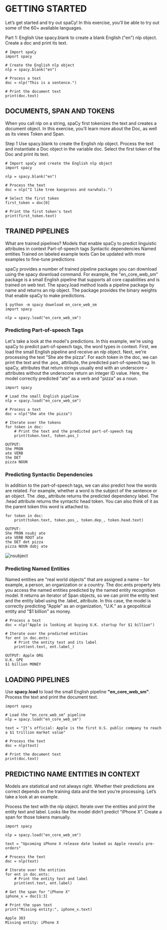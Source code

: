 # GETTING STARTED

Let’s get started and try out spaCy! In this exercise, you’ll be able to try out some of the 60+ available languages.

Part 1: English
Use spacy.blank to create a blank English ("en") nlp object.
Create a doc and print its text.
```
# Import spaCy
import spacy

# Create the English nlp object
nlp = spacy.blank("en")

# Process a text
doc = nlp("This is a sentence.")

# Print the document text
print(doc.text)
```

## DOCUMENTS, SPAN AND TOKENS

When you call nlp on a string, spaCy first tokenizes the text and creates a document object. In this exercise, you’ll learn more about the Doc, as well as its views Token and Span.

Step 1
Use spacy.blank to create the English nlp object.
Process the text and instantiate a Doc object in the variable doc.
Select the first token of the Doc and print its text.
```
# Import spaCy and create the English nlp object
import spacy

nlp = spacy.blank("en")

# Process the text
doc = nlp("I like tree kangaroos and narwhals.")

# Select the first token
first_token = doc[0]

# Print the first token's text
print(first_token.text)
```

## TRAINED PIPELINES

What are trained pipelines?
Models that enable spaCy to predict linguistic attributes in context
Part-of-speech tags
Syntactic dependencies
Named entities
Trained on labeled example texts
Can be updated with more examples to fine-tune predictions

spaCy provides a number of trained pipeline packages you can download using the spacy download command. For example, the "en_core_web_sm" package is a small English pipeline that supports all core capabilities and is trained on web text.
The spacy.load method loads a pipeline package by name and returns an nlp object.
The package provides the binary weights that enable spaCy to make predictions.
```
$ python -m spacy download en_core_web_sm
import spacy

nlp = spacy.load("en_core_web_sm")
```

### Predicting Part-of-speech Tags
Let's take a look at the model's predictions. In this example, we're using spaCy to predict part-of-speech tags, the word types in context.
First, we load the small English pipeline and receive an nlp object.
Next, we're processing the text "She ate the pizza".
For each token in the doc, we can print the text and the .pos_ attribute, the predicted part-of-speech tag.
In spaCy, attributes that return strings usually end with an underscore – attributes without the underscore return an integer ID value.
Here, the model correctly predicted "ate" as a verb and "pizza" as a noun.

```
import spacy

# Load the small English pipeline
nlp = spacy.load("en_core_web_sm")

# Process a text
doc = nlp("She ate the pizza")

# Iterate over the tokens
for token in doc:
    # Print the text and the predicted part-of-speech tag
    print(token.text, token.pos_)
```
```
OUTPUT:
She PRON
ate VERB
the DET
pizza NOUN
```

### Predicting Syntactic Dependencies

In addition to the part-of-speech tags, we can also predict how the words are related. For example, whether a word is the subject of the sentence or an object.
The .dep_ attribute returns the predicted dependency label.
The .head attribute returns the syntactic head token. You can also think of it as the parent token this word is attached to.

```
for token in doc:
    print(token.text, token.pos_, token.dep_, token.head.text)
```
```
OUTPUT: 
She PRON nsubj ate
ate VERB ROOT ate
the DET det pizza
pizza NOUN dobj ate
```
![nsubject](https://user-images.githubusercontent.com/79436509/169543311-593c660b-3bb9-455d-8956-bf1e24b36a58.PNG)


### Predicting Named Entities

Named entities are "real world objects" that are assigned a name – for example, a person, an organization or a country.
The doc.ents property lets you access the named entities predicted by the named entity recognition model.
It returns an iterator of Span objects, so we can print the entity text and the entity label using the .label_ attribute.
In this case, the model is correctly predicting "Apple" as an organization, "U.K." as a geopolitical entity and "$1 billion" as money.
```
# Process a text
doc = nlp("Apple is looking at buying U.K. startup for $1 billion")

# Iterate over the predicted entities
for ent in doc.ents:
    # Print the entity text and its label
    print(ent.text, ent.label_)
```
```
OUTPUT: Apple ORG
U.K. GPE
$1 billion MONEY
```

## LOADING PIPELINES

Use **spacy.load** to load the small English pipeline **"en_core_web_sm"**.
Process the text and print the document text.

```
import spacy

# Load the "en_core_web_sm" pipeline
nlp = spacy.load("en_core_web_sm")

text = "It’s official: Apple is the first U.S. public company to reach a $1 trillion market value"

# Process the text
doc = nlp(text)

# Print the document text
print(doc.text)
```

## PREDICTING NAME ENTITIES IN CONTEXT

Models are statistical and not always right. Whether their predictions are correct depends on the training data and the text you’re processing. Let’s take a look at an example.

Process the text with the nlp object.
Iterate over the entities and print the entity text and label.
Looks like the model didn’t predict “iPhone X”. Create a span for those tokens manually.

```
import spacy

nlp = spacy.load("en_core_web_sm")

text = "Upcoming iPhone X release date leaked as Apple reveals pre-orders"

# Process the text
doc = nlp(text)

# Iterate over the entities
for ent in doc.ents:
    # Print the entity text and label
    print(ent.text, ent.label)

# Get the span for "iPhone X"
iphone_x = doc[1:3]

# Print the span text
print("Missing entity:", iphone_x.text)
```
```
Apple 383
Missing entity: iPhone X
```





